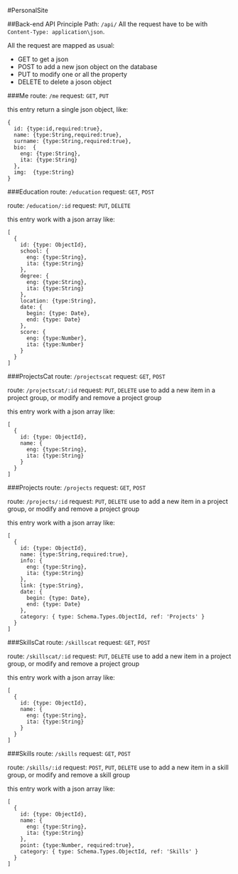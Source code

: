 #PersonalSite

##Back-end API
Principle Path: `/api/`
All the request have to be with `Content-Type: application\json`.

All the request are mapped as usual:
- GET to get a json
- POST to add a new json object on the database
- PUT to modify one or all the property
- DELETE to delete a joson object

###Me
route: `/me`
request: `GET`, `PUT`

this entry return a single json object, like:
```
{
  id: {type:id,required:true},
  name: {type:String,required:true},
  surname: {type:String,required:true},
  bio:  {
    eng: {type:String},
    ita: {type:String}
  },
  img:  {type:String}
}
```

###Education
route: `/education`
request: `GET`, `POST`

route: `/education/:id`
request: `PUT`, `DELETE`

this entry work with a json array like:
```
[
  {
    id: {type: ObjectId},
    school: {
      eng: {type:String},
      ita: {type:String}
    },
    degree: {
      eng: {type:String},
      ita: {type:String}
    },
    location: {type:String},
    date: {
      begin: {type: Date},
      end: {type: Date}
    },
    score: {
      eng: {type:Number},
      ita: {type:Number}
    }
  }
]
```

###ProjectsCat
route: `/projectscat`
request: `GET`, `POST`

route: `/projectscat/:id`
request: `PUT`, `DELETE`
use to add a new item in a project group, or modify and remove a project group

this entry work with a json array like:
```
[
  {
    id: {type: ObjectId},
    name: {
      eng: {type:String},
      ita: {type:String}
    }
  }
]
```

###Projects
route: `/projects`
request: `GET`, `POST`

route: `/projects/:id`
request: `PUT`, `DELETE`
use to add a new item in a project group, or modify and remove a project group

this entry work with a json array like:
```
[
  {
    id: {type: ObjectId},
    name: {type:String,required:true},
    info: {
      eng: {type:String},
      ita: {type:String}
    },
    link: {type:String},
    date: {
      begin: {type: Date},
      end: {type: Date}
    },
    category: { type: Schema.Types.ObjectId, ref: 'Projects' }
  }
]
```

###SkillsCat
route: `/skillscat`
request: `GET`, `POST`

route: `/skillscat/:id`
request: `PUT`, `DELETE`
use to add a new item in a project group, or modify and remove a project group

this entry work with a json array like:
```
[
  {
    id: {type: ObjectId},
    name: {
      eng: {type:String},
      ita: {type:String}
    }
  }
]
```

###Skills
route: `/skills`
request: `GET`, `POST`

route: `/skills/:id`
request: `POST`, `PUT`, `DELETE`
use to add a new item in a skill group, or modify and remove a skill group

this entry work with a json array like:

```
[
  {
    id: {type: ObjectId},
    name: {
      eng: {type:String},
      ita: {type:String}
    },
    point: {type:Number, required:true},
    category: { type: Schema.Types.ObjectId, ref: 'Skills' }
  }
]
```
